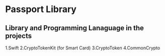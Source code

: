 # Passport Library

## Library and Programming Lanaguage in the projects 
1.Swift
2.CryptoTokenKit (for Smart Card)
3.CryptoToken
4.CommonCrypto
